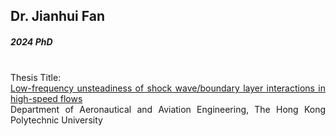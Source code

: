## Dr. Jianhui Fan
##### 2024 PhD

<div align="justify">
<br/>
Thesis Title: <br/>
<a href="https://theses.lib.polyu.edu.hk/handle/200/13139">Low-frequency unsteadiness of shock wave/boundary layer interactions in high-speed flows
</a>
<br/>
Department of Aeronautical and Aviation Engineering, The Hong Kong Polytechnic University
</div>